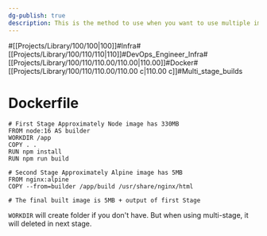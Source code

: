 ```yaml
---
dg-publish: true
description: This is the method to use when you want to use multiple images when using Docker and reduce the final image to a compact size.  For example, if you install a 500MB package in the first stage and the output is 10MB, and you don't need to use that 500MB in the final stage when you're only using the output, this is the technique to use.
---
```

#[[Projects/Library/100/100\|100]]#Infra#[[Projects/Library/100/110/110\|110]]#DevOps_Engineer_Infra#[[Projects/Library/100/110/110.00/110.00\|110.00]]#Docker#[[Projects/Library/100/110/110.00/110.00 c\|110.00 c]]#Multi_stage_builds
# Dockerfile
```
# First Stage Approximately Node image has 330MB
FROM node:16 AS builder
WORKDIR /app
COPY . .
RUN npm install
RUN npm run build

# Second Stage Approximately Alpine image has 5MB
FROM nginx:alpine
COPY --from=builder /app/build /usr/share/nginx/html

# The final built image is 5MB + output of first Stage

```

`WORKDIR`  will create folder if you don't have. But when using multi-stage, it will deleted in next stage.